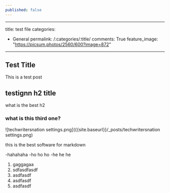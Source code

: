 ```yaml
---
published: false
---
```

---
title: test file
categories:
- General
permalink: /:categories/:title/
comments: True
feature_image: "https://picsum.photos/2560/600?image=872"
---

## Test Title

This is a test post

## testignn h2 title

what is the best h2

### what is this third one?

![techwritersnation settings.png]({{site.baseurl}}/_posts/techwritersnation settings.png)

this is the best software for markdown

-hahahaha
-ho ho ho
-he he he

1. gaggagaa
2. sdfasdfasdf
3. asdfasdf
4. asdfasdf
5. asdfasdf



